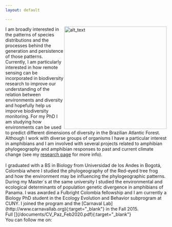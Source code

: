 ```yaml
---
layout: default

---
```


<div>
<img style="float: right;" src="https://andreapaz.commons.gc.cuny.edu/files/2016/01/303948_10152153724800437_935300236_n-300x300.jpg" alt="alt_text" width="320" height="320" />
</div>
<div>
<para> I am broadly interested in the patterns of species distributions and the processes behind the generation and persistence of those
 patterns. Currently, I am particularly interested in how remote sensing can be incorporated in biodiversity research to improve
 our understanding of the relation between environments and diversity and hopefully help us imporve biodiversity monitoring.
 For my PhD I am studying how environments can be used to predict different dimensions of diversity in the Brazilian Atlantic
 Forest. Although I work with diverse groups of organisms I have a particular interest in amphibians and I am involved 
 with several projects related to amphibian phylogeography and amphibian responses to past and current climate change 
 (see my <a href="/research">research page</a> for more info).
 <br> <br>
  I graduated with a BS in Biology from Universidad de los Andes in Bogotá, Colombia where I studied the phylogeography 
 of the Red-eyed tree frog and how the environment may be influencing the phylogeographic patterns. During my Master´s at the 
 same university I studied the environmental and ecological determinants of population genetic divergence in amphibians of
 Panama. I was awarded a Fulbright Colombia fellowship and I am currently a Biology PhD student in the Ecology Evolution and Behavior subprogram at CUNY. I joined the program and the [Carnaval Lab](http://www.carnavallab.org){:target="_blank"} in the Fall 2015.
  <br>
 Full [<i class="ai ai-cv-square ai-2x"></i></a>](/documents/CV_Paz_Feb2020.pdf){:target="_blank"}<i class="ai ai-cv-square ai-2x"></i></a>
   <br>
 You can follow me on: 
  <a href="https://publons.com/researcher/1202793/andrea-paz/" style="color: #000000; text-decoration: none;"><i class="ai ai-publons-square ai-2x"></i></a>
  <a href="https://scholar.google.com.co/citations?user=E8D9LBMAAAAJ&hl=en" style="color: #000000; text-decoration: none;"><i class="ai ai-google-scholar-square ai-2x"></i></a>
  <a href="https://www.researchgate.net/profile/Andrea_Paz3" style="color: #000000; text-decoration: none;"><i class="ai ai-researchgate-square ai-2x"></i></a>
 <a href="https://twitter.com/andrepazv" style="color: #000000; text-decoration: none;" ><i class="fab fa-twitter-square fa-2x"></i></a>
  </para>
</div>

